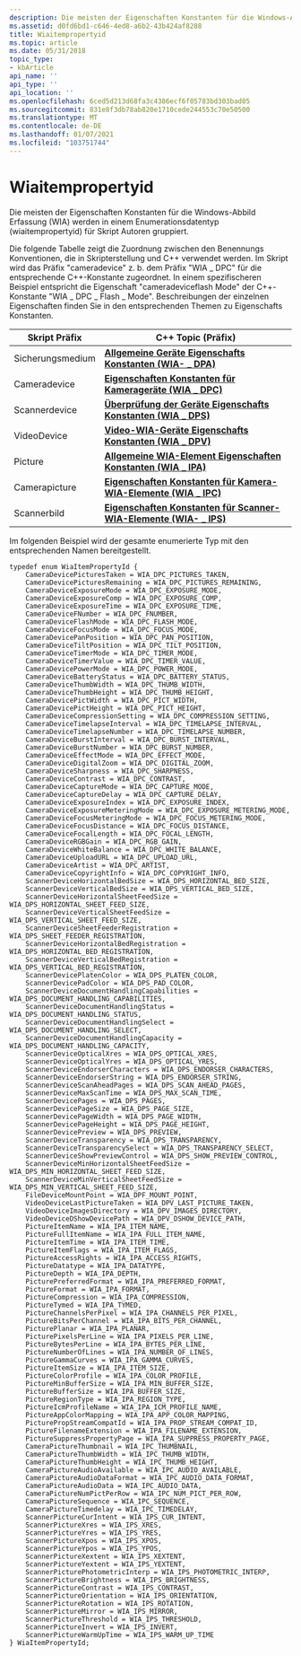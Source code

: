 ```yaml
---
description: Die meisten der Eigenschaften Konstanten für die Windows-Abbild Erfassung (WIA) werden in einem Enumerationsdatentyp (wiaitempropertyid) für Skript Autoren gruppiert.
ms.assetid: d0fd6bd1-c646-4ed8-a6b2-43b424af8288
title: Wiaitempropertyid
ms.topic: article
ms.date: 05/31/2018
topic_type:
- kbArticle
api_name: ''
api_type: ''
api_location: ''
ms.openlocfilehash: 6ced5d213d68fa3c4386ecf6f05783bd303bad05
ms.sourcegitcommit: 831e8f3db78ab820e1710cede244553c70e50500
ms.translationtype: MT
ms.contentlocale: de-DE
ms.lasthandoff: 01/07/2021
ms.locfileid: "103751744"
---
```

# <a name="wiaitempropertyid"></a>Wiaitempropertyid

Die meisten der Eigenschaften Konstanten für die Windows-Abbild Erfassung (WIA) werden in einem Enumerationsdatentyp (wiaitempropertyid) für Skript Autoren gruppiert.

Die folgende Tabelle zeigt die Zuordnung zwischen den Benennungs Konventionen, die in Skripterstellung und C++ verwendet werden. Im Skript wird das Präfix "cameradevice" z. b. dem Präfix "WIA \_ DPC" für die entsprechende C++-Konstante zugeordnet. In einem spezifischeren Beispiel entspricht die Eigenschaft "cameradeviceflash Mode" der C++-Konstante "WIA \_ DPC \_ Flash \_ Mode". Beschreibungen der einzelnen Eigenschaften finden Sie in den entsprechenden Themen zu Eigenschafts Konstanten. 

| Skript Präfix  | C++ Topic (Präfix)                                                                    |
|----------------|---------------------------------------------------------------------------------------|
| Sicherungsmedium         | [**Allgemeine Geräte Eigenschafts Konstanten (WIA- \_ DPA)**](-wia-wiaitempropcommondevice.md)   |
| Cameradevice   | [**Eigenschaften Konstanten für Kamerageräte (WIA \_ DPC)**](-wia-wiaitempropcameradevice.md)   |
| Scannerdevice  | [**Überprüfung der Geräte Eigenschafts Konstanten (WIA \_ DPS)**](-wia-wiaitempropscannerdevice.md) |
| VideoDevice    | [**Video-WIA-Geräte Eigenschafts Konstanten (WIA \_ DPV)**](-wia-wiaitempropvideodevice.md) |
| Picture        | [**Allgemeine WIA-Element Eigenschaften Konstanten (WIA \_ IPA)**](-wia-wiaitempropcommonitem.md)   |
| Camerapicture  | [**Eigenschaften Konstanten für Kamera-WIA-Elemente (WIA \_ IPC)**](-wia-wiaitempropcameraitem.md)   |
| Scannerbild | [**Eigenschaften Konstanten für Scanner-WIA-Elemente (WIA- \_ IPS)**](-wia-wiaitempropscanneritem.md) |



 

Im folgenden Beispiel wird der gesamte enumerierte Typ mit den entsprechenden Namen bereitgestellt.


```JScript
typedef enum WiaItemPropertyId {
    CameraDevicePicturesTaken = WIA_DPC_PICTURES_TAKEN,
    CameraDevicePicturesRemaining = WIA_DPC_PICTURES_REMAINING,
    CameraDeviceExposureMode = WIA_DPC_EXPOSURE_MODE,
    CameraDeviceExposureComp = WIA_DPC_EXPOSURE_COMP,
    CameraDeviceExposureTime = WIA_DPC_EXPOSURE_TIME,
    CameraDeviceFNumber = WIA_DPC_FNUMBER,
    CameraDeviceFlashMode = WIA_DPC_FLASH_MODE,
    CameraDeviceFocusMode = WIA_DPC_FOCUS_MODE,
    CameraDevicePanPosition = WIA_DPC_PAN_POSITION,
    CameraDeviceTiltPosition = WIA_DPC_TILT_POSITION,
    CameraDeviceTimerMode = WIA_DPC_TIMER_MODE,
    CameraDeviceTimerValue = WIA_DPC_TIMER_VALUE,
    CameraDevicePowerMode = WIA_DPC_POWER_MODE,
    CameraDeviceBatteryStatus = WIA_DPC_BATTERY_STATUS,
    CameraDeviceThumbWidth = WIA_DPC_THUMB_WIDTH,
    CameraDeviceThumbHeight = WIA_DPC_THUMB_HEIGHT,
    CameraDevicePictWidth = WIA_DPC_PICT_WIDTH,
    CameraDevicePictHeight = WIA_DPC_PICT_HEIGHT,
    CameraDeviceCompressionSetting = WIA_DPC_COMPRESSION_SETTING,
    CameraDeviceTimelapseInterval = WIA_DPC_TIMELAPSE_INTERVAL,
    CameraDeviceTimelapseNumber = WIA_DPC_TIMELAPSE_NUMBER,
    CameraDeviceBurstInterval = WIA_DPC_BURST_INTERVAL,
    CameraDeviceBurstNumber = WIA_DPC_BURST_NUMBER,
    CameraDeviceEffectMode = WIA_DPC_EFFECT_MODE,
    CameraDeviceDigitalZoom = WIA_DPC_DIGITAL_ZOOM,
    CameraDeviceSharpness = WIA_DPC_SHARPNESS,
    CameraDeviceContrast = WIA_DPC_CONTRAST,
    CameraDeviceCaptureMode = WIA_DPC_CAPTURE_MODE,
    CameraDeviceCaptureDelay = WIA_DPC_CAPTURE_DELAY,
    CameraDeviceExposureIndex = WIA_DPC_EXPOSURE_INDEX,
    CameraDeviceExposureMeteringMode = WIA_DPC_EXPOSURE_METERING_MODE,
    CameraDeviceFocusMeteringMode = WIA_DPC_FOCUS_METERING_MODE,
    CameraDeviceFocusDistance = WIA_DPC_FOCUS_DISTANCE,
    CameraDeviceFocalLength = WIA_DPC_FOCAL_LENGTH,
    CameraDeviceRGBGain = WIA_DPC_RGB_GAIN,
    CameraDeviceWhiteBalance = WIA_DPC_WHITE_BALANCE,
    CameraDeviceUploadURL = WIA_DPC_UPLOAD_URL,
    CameraDeviceArtist = WIA_DPC_ARTIST,
    CameraDeviceCopyrightInfo = WIA_DPC_COPYRIGHT_INFO,
    ScannerDeviceHorizontalBedSize = WIA_DPS_HORIZONTAL_BED_SIZE,
    ScannerDeviceVerticalBedSize = WIA_DPS_VERTICAL_BED_SIZE,
    ScannerDeviceHorizontalSheetFeedSize = WIA_DPS_HORIZONTAL_SHEET_FEED_SIZE,
    ScannerDeviceVerticalSheetFeedSize = WIA_DPS_VERTICAL_SHEET_FEED_SIZE,
    ScannerDeviceSheetFeederRegistration = WIA_DPS_SHEET_FEEDER_REGISTRATION,
    ScannerDeviceHorizontalBedRegistration = WIA_DPS_HORIZONTAL_BED_REGISTRATION,
    ScannerDeviceVerticalBedRegistration = WIA_DPS_VERTICAL_BED_REGISTRATION,
    ScannerDevicePlatenColor = WIA_DPS_PLATEN_COLOR,
    ScannerDevicePadColor = WIA_DPS_PAD_COLOR,
    ScannerDeviceDocumentHandlingCapabilities = WIA_DPS_DOCUMENT_HANDLING_CAPABILITIES,
    ScannerDeviceDocumentHandlingStatus = WIA_DPS_DOCUMENT_HANDLING_STATUS,
    ScannerDeviceDocumentHandlingSelect = WIA_DPS_DOCUMENT_HANDLING_SELECT,
    ScannerDeviceDocumentHandlingCapacity = WIA_DPS_DOCUMENT_HANDLING_CAPACITY,
    ScannerDeviceOpticalXres = WIA_DPS_OPTICAL_XRES,
    ScannerDeviceOpticalYres = WIA_DPS_OPTICAL_YRES,
    ScannerDeviceEndorserCharacters = WIA_DPS_ENDORSER_CHARACTERS,
    ScannerDeviceEndorserString = WIA_DPS_ENDORSER_STRING,
    ScannerDeviceScanAheadPages = WIA_DPS_SCAN_AHEAD_PAGES,
    ScannerDeviceMaxScanTime = WIA_DPS_MAX_SCAN_TIME,
    ScannerDevicePages = WIA_DPS_PAGES,
    ScannerDevicePageSize = WIA_DPS_PAGE_SIZE,
    ScannerDevicePageWidth = WIA_DPS_PAGE_WIDTH,
    ScannerDevicePageHeight = WIA_DPS_PAGE_HEIGHT,
    ScannerDevicePreview = WIA_DPS_PREVIEW,
    ScannerDeviceTransparency = WIA_DPS_TRANSPARENCY,
    ScannerDeviceTransparencySelect = WIA_DPS_TRANSPARENCY_SELECT,
    ScannerDeviceShowPreviewControl = WIA_DPS_SHOW_PREVIEW_CONTROL,
    ScannerDeviceMinHorizontalSheetFeedSize = WIA_DPS_MIN_HORIZONTAL_SHEET_FEED_SIZE,
    ScannerDeviceMinVerticalSheetFeedSize = WIA_DPS_MIN_VERTICAL_SHEET_FEED_SIZE,
    FileDeviceMountPoint = WIA_DPF_MOUNT_POINT,
    VideoDeviceLastPictureTaken = WIA_DPV_LAST_PICTURE_TAKEN,
    VideoDeviceImagesDirectory = WIA_DPV_IMAGES_DIRECTORY,
    VideoDeviceDShowDevicePath = WIA_DPV_DSHOW_DEVICE_PATH,
    PictureItemName = WIA_IPA_ITEM_NAME,
    PictureFullItemName = WIA_IPA_FULL_ITEM_NAME,
    PictureItemTime = WIA_IPA_ITEM_TIME,
    PictureItemFlags = WIA_IPA_ITEM_FLAGS,
    PictureAccessRights = WIA_IPA_ACCESS_RIGHTS,
    PictureDatatype = WIA_IPA_DATATYPE,
    PictureDepth = WIA_IPA_DEPTH,
    PicturePreferredFormat = WIA_IPA_PREFERRED_FORMAT,
    PictureFormat = WIA_IPA_FORMAT,
    PictureCompression = WIA_IPA_COMPRESSION,
    PictureTymed = WIA_IPA_TYMED,
    PictureChannelsPerPixel = WIA_IPA_CHANNELS_PER_PIXEL,
    PictureBitsPerChannel = WIA_IPA_BITS_PER_CHANNEL,
    PicturePlanar = WIA_IPA_PLANAR,
    PicturePixelsPerLine = WIA_IPA_PIXELS_PER_LINE,
    PictureBytesPerLine = WIA_IPA_BYTES_PER_LINE,
    PictureNumberOfLines = WIA_IPA_NUMBER_OF_LINES,
    PictureGammaCurves = WIA_IPA_GAMMA_CURVES,
    PictureItemSize = WIA_IPA_ITEM_SIZE,
    PictureColorProfile = WIA_IPA_COLOR_PROFILE,
    PictureMinBufferSize = WIA_IPA_MIN_BUFFER_SIZE,
    PictureBufferSize = WIA_IPA_BUFFER_SIZE,
    PictureRegionType = WIA_IPA_REGION_TYPE,
    PictureIcmProfileName = WIA_IPA_ICM_PROFILE_NAME,
    PictureAppColorMapping = WIA_IPA_APP_COLOR_MAPPING,
    PicturePropStreamCompatId = WIA_IPA_PROP_STREAM_COMPAT_ID,
    PictureFilenameExtension = WIA_IPA_FILENAME_EXTENSION,
    PictureSuppressPropertyPage = WIA_IPA_SUPPRESS_PROPERTY_PAGE,
    CameraPictureThumbnail = WIA_IPC_THUMBNAIL,
    CameraPictureThumbWidth = WIA_IPC_THUMB_WIDTH,
    CameraPictureThumbHeight = WIA_IPC_THUMB_HEIGHT,
    CameraPictureAudioAvailable = WIA_IPC_AUDIO_AVAILABLE,
    CameraPictureAudioDataFormat = WIA_IPC_AUDIO_DATA_FORMAT,
    CameraPictureAudioData = WIA_IPC_AUDIO_DATA,
    CameraPictureNumPictPerRow = WIA_IPC_NUM_PICT_PER_ROW,
    CameraPictureSequence = WIA_IPC_SEQUENCE,
    CameraPictureTimedelay = WIA_IPC_TIMEDELAY,
    ScannerPictureCurIntent = WIA_IPS_CUR_INTENT,
    ScannerPictureXres = WIA_IPS_XRES,
    ScannerPictureYres = WIA_IPS_YRES,
    ScannerPictureXpos = WIA_IPS_XPOS,
    ScannerPictureYpos = WIA_IPS_YPOS,
    ScannerPictureXextent = WIA_IPS_XEXTENT,
    ScannerPictureYextent = WIA_IPS_YEXTENT,
    ScannerPicturePhotometricInterp = WIA_IPS_PHOTOMETRIC_INTERP,
    ScannerPictureBrightness = WIA_IPS_BRIGHTNESS,
    ScannerPictureContrast = WIA_IPS_CONTRAST,
    ScannerPictureOrientation = WIA_IPS_ORIENTATION,
    ScannerPictureRotation = WIA_IPS_ROTATION,
    ScannerPictureMirror = WIA_IPS_MIRROR,
    ScannerPictureThreshold = WIA_IPS_THRESHOLD,
    ScannerPictureInvert = WIA_IPS_INVERT,
    ScannerPictureWarmUpTime = WIA_IPS_WARM_UP_TIME
} WiaItemPropertyId;
```



 

 



